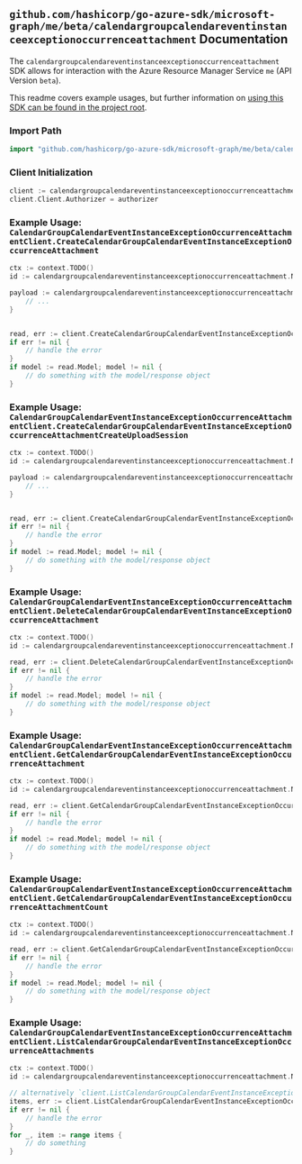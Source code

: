 
## `github.com/hashicorp/go-azure-sdk/microsoft-graph/me/beta/calendargroupcalendareventinstanceexceptionoccurrenceattachment` Documentation

The `calendargroupcalendareventinstanceexceptionoccurrenceattachment` SDK allows for interaction with the Azure Resource Manager Service `me` (API Version `beta`).

This readme covers example usages, but further information on [using this SDK can be found in the project root](https://github.com/hashicorp/go-azure-sdk/tree/main/docs).

### Import Path

```go
import "github.com/hashicorp/go-azure-sdk/microsoft-graph/me/beta/calendargroupcalendareventinstanceexceptionoccurrenceattachment"
```


### Client Initialization

```go
client := calendargroupcalendareventinstanceexceptionoccurrenceattachment.NewCalendarGroupCalendarEventInstanceExceptionOccurrenceAttachmentClientWithBaseURI("https://management.azure.com")
client.Client.Authorizer = authorizer
```


### Example Usage: `CalendarGroupCalendarEventInstanceExceptionOccurrenceAttachmentClient.CreateCalendarGroupCalendarEventInstanceExceptionOccurrenceAttachment`

```go
ctx := context.TODO()
id := calendargroupcalendareventinstanceexceptionoccurrenceattachment.NewMeCalendarGroupIdCalendarIdEventIdInstanceIdExceptionOccurrenceID("calendarGroupIdValue", "calendarIdValue", "eventIdValue", "eventId1Value", "eventId2Value")

payload := calendargroupcalendareventinstanceexceptionoccurrenceattachment.Attachment{
	// ...
}


read, err := client.CreateCalendarGroupCalendarEventInstanceExceptionOccurrenceAttachment(ctx, id, payload)
if err != nil {
	// handle the error
}
if model := read.Model; model != nil {
	// do something with the model/response object
}
```


### Example Usage: `CalendarGroupCalendarEventInstanceExceptionOccurrenceAttachmentClient.CreateCalendarGroupCalendarEventInstanceExceptionOccurrenceAttachmentCreateUploadSession`

```go
ctx := context.TODO()
id := calendargroupcalendareventinstanceexceptionoccurrenceattachment.NewMeCalendarGroupIdCalendarIdEventIdInstanceIdExceptionOccurrenceID("calendarGroupIdValue", "calendarIdValue", "eventIdValue", "eventId1Value", "eventId2Value")

payload := calendargroupcalendareventinstanceexceptionoccurrenceattachment.CreateCalendarGroupCalendarEventInstanceExceptionOccurrenceAttachmentCreateUploadSessionRequest{
	// ...
}


read, err := client.CreateCalendarGroupCalendarEventInstanceExceptionOccurrenceAttachmentCreateUploadSession(ctx, id, payload)
if err != nil {
	// handle the error
}
if model := read.Model; model != nil {
	// do something with the model/response object
}
```


### Example Usage: `CalendarGroupCalendarEventInstanceExceptionOccurrenceAttachmentClient.DeleteCalendarGroupCalendarEventInstanceExceptionOccurrenceAttachment`

```go
ctx := context.TODO()
id := calendargroupcalendareventinstanceexceptionoccurrenceattachment.NewMeCalendarGroupIdCalendarIdEventIdInstanceIdExceptionOccurrenceIdAttachmentID("calendarGroupIdValue", "calendarIdValue", "eventIdValue", "eventId1Value", "eventId2Value", "attachmentIdValue")

read, err := client.DeleteCalendarGroupCalendarEventInstanceExceptionOccurrenceAttachment(ctx, id)
if err != nil {
	// handle the error
}
if model := read.Model; model != nil {
	// do something with the model/response object
}
```


### Example Usage: `CalendarGroupCalendarEventInstanceExceptionOccurrenceAttachmentClient.GetCalendarGroupCalendarEventInstanceExceptionOccurrenceAttachment`

```go
ctx := context.TODO()
id := calendargroupcalendareventinstanceexceptionoccurrenceattachment.NewMeCalendarGroupIdCalendarIdEventIdInstanceIdExceptionOccurrenceIdAttachmentID("calendarGroupIdValue", "calendarIdValue", "eventIdValue", "eventId1Value", "eventId2Value", "attachmentIdValue")

read, err := client.GetCalendarGroupCalendarEventInstanceExceptionOccurrenceAttachment(ctx, id)
if err != nil {
	// handle the error
}
if model := read.Model; model != nil {
	// do something with the model/response object
}
```


### Example Usage: `CalendarGroupCalendarEventInstanceExceptionOccurrenceAttachmentClient.GetCalendarGroupCalendarEventInstanceExceptionOccurrenceAttachmentCount`

```go
ctx := context.TODO()
id := calendargroupcalendareventinstanceexceptionoccurrenceattachment.NewMeCalendarGroupIdCalendarIdEventIdInstanceIdExceptionOccurrenceID("calendarGroupIdValue", "calendarIdValue", "eventIdValue", "eventId1Value", "eventId2Value")

read, err := client.GetCalendarGroupCalendarEventInstanceExceptionOccurrenceAttachmentCount(ctx, id)
if err != nil {
	// handle the error
}
if model := read.Model; model != nil {
	// do something with the model/response object
}
```


### Example Usage: `CalendarGroupCalendarEventInstanceExceptionOccurrenceAttachmentClient.ListCalendarGroupCalendarEventInstanceExceptionOccurrenceAttachments`

```go
ctx := context.TODO()
id := calendargroupcalendareventinstanceexceptionoccurrenceattachment.NewMeCalendarGroupIdCalendarIdEventIdInstanceIdExceptionOccurrenceID("calendarGroupIdValue", "calendarIdValue", "eventIdValue", "eventId1Value", "eventId2Value")

// alternatively `client.ListCalendarGroupCalendarEventInstanceExceptionOccurrenceAttachments(ctx, id)` can be used to do batched pagination
items, err := client.ListCalendarGroupCalendarEventInstanceExceptionOccurrenceAttachmentsComplete(ctx, id)
if err != nil {
	// handle the error
}
for _, item := range items {
	// do something
}
```

